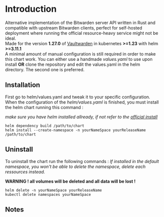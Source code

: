 # Introduction

Alternative implementation of the Bitwarden server API written in Rust and compatible with upstream Bitwarden clients, perfect for self-hosted deployment where running the official resource-heavy service might not be ideal.  
Made for the version **1.27.0** of [Vaultwarden](https://github.com/dani-garcia/vaultwarden) in kubernetes **>=1.23** with helm **>=3.11.1**   
A minimal amount of manual configuration is still required in order to make this chart work. You can either use a handmade *values.yaml* to use upon install **OR** clone the repository and edit the values.yaml in the helm directory. The second one is preferred.   
## Installation

First go to helm/values.yaml and tweak it to your specific configuration. When the configuration of the *helm/values.yaml* is finished, you must install the helm chart running this command :

*make sure you have helm installed allready, if not refer to the [official install](https://helm.sh/docs/intro/install/)*

```
helm dependency build /path/to/chart
helm install --create-namespace -n yourNameSpace yourReleaseName /path/to/chart
```
## Uninstall

To uninstall the chart run the following commands :
*If installed in the default namespace, you won't be able to delete the namespace, delete each ressources instead.*

**WARNING ! all volumes will be deleted and all data will be lost !**

```
helm delete -n yourNameSpace yourReleaseName 
kubectl delete namespaces yourNameSpace
```
## Notes
